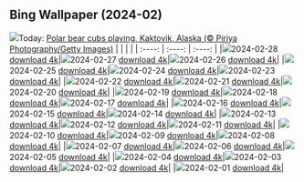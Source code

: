 ## Bing Wallpaper (2024-02)
![](https://global.bing.com/th?id=OHR.PolarBearCubs_EN-CA5276612628_UHD.jpg&w=1000)Today: [Polar bear cubs playing, Kaktovik, Alaska (© Piriya Photography/Getty Images)](https://global.bing.com/th?id=OHR.PolarBearCubs_EN-CA5276612628_UHD.jpg)
|      |      |      |
| :----: | :----: | :----: |
|![](https://global.bing.com/th?id=OHR.PolarBearCubs_EN-CA5276612628_UHD.jpg&pid=hp&w=384&h=216&rs=1&c=4)2024-02-28 [download 4k](https://global.bing.com/th?id=OHR.PolarBearCubs_EN-CA5276612628_UHD.jpg)|![](https://global.bing.com/th?id=OHR.GrandCanyonWinter_EN-CA4125464970_UHD.jpg&pid=hp&w=384&h=216&rs=1&c=4)2024-02-27 [download 4k](https://global.bing.com/th?id=OHR.GrandCanyonWinter_EN-CA4125464970_UHD.jpg)|![](https://global.bing.com/th?id=OHR.MtPrevostDuncan_EN-CA3290198869_UHD.jpg&pid=hp&w=384&h=216&rs=1&c=4)2024-02-26 [download 4k](https://global.bing.com/th?id=OHR.MtPrevostDuncan_EN-CA3290198869_UHD.jpg)|
|![](https://global.bing.com/th?id=OHR.AlmondBloom_EN-CA1288392326_UHD.jpg&pid=hp&w=384&h=216&rs=1&c=4)2024-02-25 [download 4k](https://global.bing.com/th?id=OHR.AlmondBloom_EN-CA1288392326_UHD.jpg)|![](https://global.bing.com/th?id=OHR.HaghartsinMonastery_EN-CA4755376213_UHD.jpg&pid=hp&w=384&h=216&rs=1&c=4)2024-02-24 [download 4k](https://global.bing.com/th?id=OHR.HaghartsinMonastery_EN-CA4755376213_UHD.jpg)|![](https://global.bing.com/th?id=OHR.BrightonBoxes_EN-CA0231330528_UHD.jpg&pid=hp&w=384&h=216&rs=1&c=4)2024-02-23 [download 4k](https://global.bing.com/th?id=OHR.BrightonBoxes_EN-CA0231330528_UHD.jpg)|
|![](https://global.bing.com/th?id=OHR.YosemiteFirefall_EN-CA1150407623_UHD.jpg&pid=hp&w=384&h=216&rs=1&c=4)2024-02-22 [download 4k](https://global.bing.com/th?id=OHR.YosemiteFirefall_EN-CA1150407623_UHD.jpg)|![](https://global.bing.com/th?id=OHR.PeakDistrictNP_EN-CA0602730401_UHD.jpg&pid=hp&w=384&h=216&rs=1&c=4)2024-02-21 [download 4k](https://global.bing.com/th?id=OHR.PeakDistrictNP_EN-CA0602730401_UHD.jpg)|![](https://global.bing.com/th?id=OHR.TajoRiver_EN-CA7817370984_UHD.jpg&pid=hp&w=384&h=216&rs=1&c=4)2024-02-20 [download 4k](https://global.bing.com/th?id=OHR.TajoRiver_EN-CA7817370984_UHD.jpg)|
|![](https://global.bing.com/th?id=OHR.DominicaWhales_EN-CA6901378196_UHD.jpg&pid=hp&w=384&h=216&rs=1&c=4)2024-02-19 [download 4k](https://global.bing.com/th?id=OHR.DominicaWhales_EN-CA6901378196_UHD.jpg)|![](https://global.bing.com/th?id=OHR.HalbinselJasmund_EN-CA5327600383_UHD.jpg&pid=hp&w=384&h=216&rs=1&c=4)2024-02-18 [download 4k](https://global.bing.com/th?id=OHR.HalbinselJasmund_EN-CA5327600383_UHD.jpg)|![](https://global.bing.com/th?id=OHR.BackyardBird_EN-CA9775079263_UHD.jpg&pid=hp&w=384&h=216&rs=1&c=4)2024-02-17 [download 4k](https://global.bing.com/th?id=OHR.BackyardBird_EN-CA9775079263_UHD.jpg)|
|![](https://global.bing.com/th?id=OHR.HippopotamusDay_EN-CA3448449315_UHD.jpg&pid=hp&w=384&h=216&rs=1&c=4)2024-02-16 [download 4k](https://global.bing.com/th?id=OHR.HippopotamusDay_EN-CA3448449315_UHD.jpg)|![](https://global.bing.com/th?id=OHR.BowingCrane_EN-CA2979553656_UHD.jpg&pid=hp&w=384&h=216&rs=1&c=4)2024-02-15 [download 4k](https://global.bing.com/th?id=OHR.BowingCrane_EN-CA2979553656_UHD.jpg)|![](https://global.bing.com/th?id=OHR.MarignyBeads_EN-CA1889405550_UHD.jpg&pid=hp&w=384&h=216&rs=1&c=4)2024-02-14 [download 4k](https://global.bing.com/th?id=OHR.MarignyBeads_EN-CA1889405550_UHD.jpg)|
|![](https://global.bing.com/th?id=OHR.GiantTortoise_EN-CA0647448469_UHD.jpg&pid=hp&w=384&h=216&rs=1&c=4)2024-02-13 [download 4k](https://global.bing.com/th?id=OHR.GiantTortoise_EN-CA0647448469_UHD.jpg)|![](https://global.bing.com/th?id=OHR.FolegandrosGreece_EN-CA9478453572_UHD.jpg&pid=hp&w=384&h=216&rs=1&c=4)2024-02-12 [download 4k](https://global.bing.com/th?id=OHR.FolegandrosGreece_EN-CA9478453572_UHD.jpg)|![](https://global.bing.com/th?id=OHR.ChineseNYParade_EN-CA8193422091_UHD.jpg&pid=hp&w=384&h=216&rs=1&c=4)2024-02-11 [download 4k](https://global.bing.com/th?id=OHR.ChineseNYParade_EN-CA8193422091_UHD.jpg)|
|![](https://global.bing.com/th?id=OHR.PegadungRocks_EN-CA1944880628_UHD.jpg&pid=hp&w=384&h=216&rs=1&c=4)2024-02-10 [download 4k](https://global.bing.com/th?id=OHR.PegadungRocks_EN-CA1944880628_UHD.jpg)|![](https://global.bing.com/th?id=OHR.MtHoodOregon_EN-CA4458868395_UHD.jpg&pid=hp&w=384&h=216&rs=1&c=4)2024-02-09 [download 4k](https://global.bing.com/th?id=OHR.MtHoodOregon_EN-CA4458868395_UHD.jpg)|![](https://global.bing.com/th?id=OHR.StJamesPool_EN-CA4005235851_UHD.jpg&pid=hp&w=384&h=216&rs=1&c=4)2024-02-08 [download 4k](https://global.bing.com/th?id=OHR.StJamesPool_EN-CA4005235851_UHD.jpg)|
|![](https://global.bing.com/th?id=OHR.LakeTahoeRock_EN-CA0439655696_UHD.jpg&pid=hp&w=384&h=216&rs=1&c=4)2024-02-07 [download 4k](https://global.bing.com/th?id=OHR.LakeTahoeRock_EN-CA0439655696_UHD.jpg)|![](https://global.bing.com/th?id=OHR.WesternMonarchs_EN-CA8984177502_UHD.jpg&pid=hp&w=384&h=216&rs=1&c=4)2024-02-06 [download 4k](https://global.bing.com/th?id=OHR.WesternMonarchs_EN-CA8984177502_UHD.jpg)|![](https://global.bing.com/th?id=OHR.DevetashkaCave_EN-CA8463876587_UHD.jpg&pid=hp&w=384&h=216&rs=1&c=4)2024-02-05 [download 4k](https://global.bing.com/th?id=OHR.DevetashkaCave_EN-CA8463876587_UHD.jpg)|
|![](https://global.bing.com/th?id=OHR.VeniceCarnival_EN-CA6952595952_UHD.jpg&pid=hp&w=384&h=216&rs=1&c=4)2024-02-04 [download 4k](https://global.bing.com/th?id=OHR.VeniceCarnival_EN-CA6952595952_UHD.jpg)|![](https://global.bing.com/th?id=OHR.AlpineMarmot_EN-CA0148441892_UHD.jpg&pid=hp&w=384&h=216&rs=1&c=4)2024-02-03 [download 4k](https://global.bing.com/th?id=OHR.AlpineMarmot_EN-CA0148441892_UHD.jpg)|![](https://global.bing.com/th?id=OHR.PolarBearResting_EN-CA5363891860_UHD.jpg&pid=hp&w=384&h=216&rs=1&c=4)2024-02-02 [download 4k](https://global.bing.com/th?id=OHR.PolarBearResting_EN-CA5363891860_UHD.jpg)|
|![](https://global.bing.com/th?id=OHR.ZebraMother_EN-CA5020659638_UHD.jpg&pid=hp&w=384&h=216&rs=1&c=4)2024-02-01 [download 4k](https://global.bing.com/th?id=OHR.ZebraMother_EN-CA5020659638_UHD.jpg)|